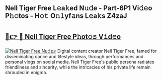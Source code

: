 ## Nell Tiger Free L𝚎a𝚔ed N𝚞𝚍e - Part-6P1 Vi𝚍𝚎o P𝚑𝚘tos - H𝚘𝚝 O𝚗𝚕yf𝚊ns L𝚎a𝚔s Z4zaJ

# <h2><a href="http://kf7rp7q.oniu.top/?m=Nell+Tiger+Free">🔗👉 🔴 Nell Tiger Free P𝚑ot𝚘𝚜 V𝚒d𝚎o</a></h2>

[![Nell Tiger Free Nu𝚍e𝚜](https://i.imgur.com/0qMVB7G.gif)](http://kf7rp7q.oniu.top/?m=Nell+Tiger+Free)
Digital content creator Nell Tiger Free, famed for disseminating dance and lifestyle ideas, through performances and personal vlogs on social media. Nell Tiger Free's public persona radiates friendliness and sincerity, while the intricacies of his private life remain shrouded in enigma.  
